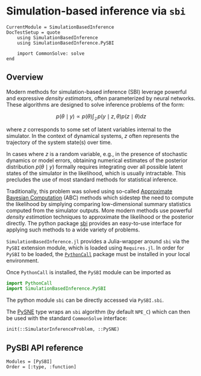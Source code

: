 # Simulation-based inference via `sbi`

```@meta
CurrentModule = SimulationBasedInference
DocTestSetup = quote
    using SimulationBasedInference
    using SimulationBasedInference.PySBI

    import CommonSolve: solve
end
```

## Overview

Modern methods for simulation-based inference (SBI) leverage powerful and expressive *density estimators*, often parameterized by neural networks. These algorithms are designed to solve inference problems of the form:

$$
p(\theta \mid y) \propto p(\theta)\int_\mathcal{Z} p(y \mid z, \theta)p(z\mid\theta)dz
$$

where $z$ corresponds to some set of latent variables internal to the simulator. In the context of dynamical systems, $z$ often represents the trajectory of the system state(s) over time.

In cases where $z$ is a random variable, e.g., in the presence of stochastic dynamics or model errors, obtaining numerical estimates of the posterior distribution $p(\theta \mid y)$ formally requires integrating over all possible latent states of the simulator in the likelihood, which is usually intractable. This precludes the use of most standard methods for statistical inference.

Traditionally, this problem was solved using so-called [Approximate Bayesian Computation](https://en.wikipedia.org/wiki/Approximate_Bayesian_computation) (ABC) methods which sidestep the need to compute the likelihood by simplying comparing low-dimensional summary statistics computed from the simulator outputs. More modern methods use powerful *density estimation* techniques to approximate the likelihood or the posterior directly. The python package [sbi](https://sbi-dev.github.io/sbi/0.22/) provides an easy-to-use interface for applying such methods to a wide variety of problems.

`SimulationBasedInference.jl` provides a Julia-wrapper around `sbi` via the `PySBI` extension module, which is loaded using `Requires.jl`. In order for `PySBI` to be loaded, the [`PythonCall`](https://github.com/JuliaPy/PythonCall.jl) package must be installed in your local environment.

Once `PythonCall` is installed, the `PySBI` module can be imported as

```julia
import PythonCall
import SimulationBasedInference.PySBI
```

The python module `sbi` can be directly accessed via `PySBI.sbi`.

The [PySNE](@ref) type wraps an `sbi` algorithm (by default `NPE_C`) which can then be used with the standard `CommonSolve` interface:

```docs
init(::SimulatorInferenceProblem, ::PySNE)
```

## PySBI API reference

```@autodocs
Modules = [PySBI]
Order = [:type, :function]
```
